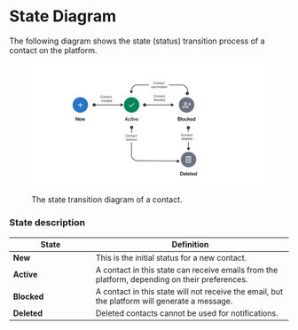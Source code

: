 # State Diagram

The following diagram shows the state (status) transition process of a contact on the platform.

<figure><img src="../../../../.gitbook/assets/image (1) (1) (1) (1).png" alt=""><figcaption><p>The state transition diagram of a contact.</p></figcaption></figure>

### State description

<table><thead><tr><th width="135">State</th><th>Definition</th></tr></thead><tbody><tr><td><strong>New</strong></td><td>This is the initial status for a new contact.</td></tr><tr><td><strong>Active</strong></td><td>A contact in this state can receive emails from the platform, depending on their preferences.</td></tr><tr><td><strong>Blocked</strong></td><td>A contact in this state will not receive the email, but the platform will generate a message.</td></tr><tr><td><strong>Deleted</strong></td><td>Deleted contacts cannot be used for notifications.</td></tr></tbody></table>

